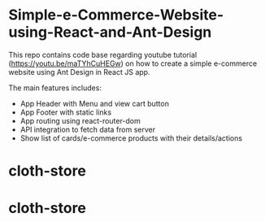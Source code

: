 # Simple-e-Commerce-Website-using-React-and-Ant-Design
This repo contains code base regarding youtube tutorial (https://youtu.be/maTYhCuHEGw) on how to create a simple e-commerce website using Ant Design in React JS app.

The main features includes:
- App Header with Menu and view cart button 
- App Footer with static links
- App routing using react-router-dom
- API integration to fetch data from server
- Show list of cards/e-commerce products with their details/actions

# cloth-store
# cloth-store
